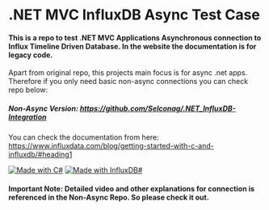 # .NET MVC InfluxDB Async Test Case

#### This is a repo to test .NET MVC Applications Asynchronous connection to Influx Timeline Driven Database. In the website the documentation is for legacy code.
Apart from original repo, this projects main focus is for async .net apps. Therefore if you only need basic non-async connections you can check repo below:

##### Non-Async Version: https://github.com/Selconag/.NET_InfluxDB-Integration

You can check the documentation from here: https://www.influxdata.com/blog/getting-started-with-c-and-influxdb/#heading1

[![Made with C#](https://img.shields.io/badge/Made%20With%20CSharp-00b911.svg?style=plastic&logo=csharp)](https://microsoft.com)
[![Made with InfluxDB#](https://img.shields.io/badge/Made%20With%20InfluxDB-0011b9.svg?style=plastic&logo=influxdb)](https://microsoft.com)

#### Important Note: Detailed video and other explanations for connection is referenced in the Non-Async Repo. So please check it out.


